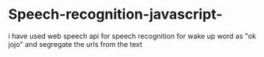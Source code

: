 # Speech-recognition-javascript-
i have used web speech api for speech recognition for wake up word as "ok jojo" and segregate the urls from the text
